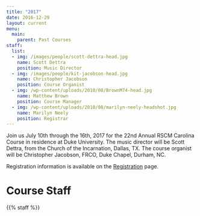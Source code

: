 ```yaml
---
title: "2017"
date: 2016-12-29
layout: current
menu:
  main:
    parent: Past Courses
staff:
  list:
  - img: /images/people/scott-dettra-head.jpg
    name: Scott Dettra
    position: Music Director
  - img: /images/people/kit-jacobson-head.jpg
    name: Christopher Jacobson
    position: Course Organist
  - img: /wp-content/uploads/2010/08/BrownM74-head.jpg
    name: Matthew Brown
    position: Course Manager
  - img: /wp-content/uploads/2010/08/marilyn-neely-headshot.jpg
    name: Marilyn Neely
    position: Registrar
---
```


Join us July 10th through the 16th, 2017 for the 22nd Annual RSCM Carolina
Course in residence at Duke University.  The music director will be
Scott Dettra, from the Church of the Incarnation, Dallas, TX.  The course
organist will be Christopher Jacobson, FRCO, Duke Chapel, Durham, NC.

Registration information is available on the [Registration][1] page.

# Course Staff

{{% staff %}}

[1]: /register
